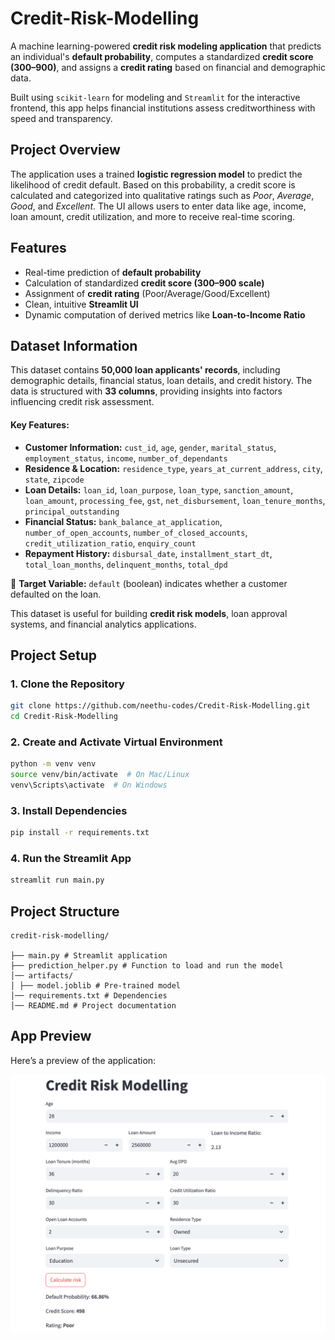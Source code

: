 # Credit-Risk-Modelling

A machine learning-powered **credit risk modeling application** that predicts an individual's **default probability**, computes a standardized **credit score (300–900)**, and assigns a **credit rating** based on financial and demographic data.

Built using `scikit-learn` for modeling and `Streamlit` for the interactive frontend, this app helps financial institutions assess creditworthiness with speed and transparency.


##  Project Overview

The application uses a trained **logistic regression model** to predict the likelihood of credit default. Based on this probability, a credit score is calculated and categorized into qualitative ratings such as *Poor*, *Average*, *Good*, and *Excellent*. The UI allows users to enter data like age, income, loan amount, credit utilization, and more to receive real-time scoring.


##  Features

-  Real-time prediction of **default probability**
-  Calculation of standardized **credit score (300–900 scale)**
-  Assignment of **credit rating** (Poor/Average/Good/Excellent)
-  Clean, intuitive **Streamlit UI**
-  Dynamic computation of derived metrics like **Loan-to-Income Ratio**

##  Dataset Information  

This dataset contains **50,000 loan applicants' records**, including demographic details, financial status, loan details, and credit history. The data is structured with **33 columns**, providing insights into factors influencing credit risk assessment.  

#### **Key Features:**  
- **Customer Information:** `cust_id`, `age`, `gender`, `marital_status`, `employment_status`, `income`, `number_of_dependants`  
- **Residence & Location:** `residence_type`, `years_at_current_address`, `city`, `state`, `zipcode`  
- **Loan Details:** `loan_id`, `loan_purpose`, `loan_type`, `sanction_amount`, `loan_amount`, `processing_fee`, `gst`, `net_disbursement`, `loan_tenure_months`, `principal_outstanding`  
- **Financial Status:** `bank_balance_at_application`, `number_of_open_accounts`, `number_of_closed_accounts`, `credit_utilization_ratio`, `enquiry_count`  
- **Repayment History:** `disbursal_date`, `installment_start_dt`, `total_loan_months`, `delinquent_months`, `total_dpd`  

🔹 **Target Variable:** `default` (boolean) indicates whether a customer defaulted on the loan.  

This dataset is useful for building **credit risk models**, loan approval systems, and financial analytics applications. 

##  Project Setup  
### 1. Clone the Repository  
```bash
git clone https://github.com/neethu-codes/Credit-Risk-Modelling.git
cd Credit-Risk-Modelling
```
### 2. Create and Activate Virtual Environment
```bash
python -m venv venv  
source venv/bin/activate  # On Mac/Linux  
venv\Scripts\activate  # On Windows  
```
### 3. Install Dependencies
```bash
pip install -r requirements.txt 
```
### 4. Run the Streamlit App
```bash
streamlit run main.py
```
## Project Structure
```
credit-risk-modelling/
 
├── main.py # Streamlit application
├── prediction_helper.py # Function to load and run the model
│── artifacts/
│ ├── model.joblib # Pre-trained model 
│── requirements.txt # Dependencies
│── README.md # Project documentation
```
## App Preview
Here’s a preview of the application:

<img src="credit-risk-model-project-screenshot.png" alt="App Screenshot" width="700">